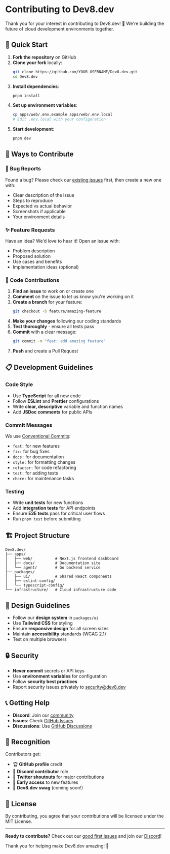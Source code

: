# Contributing to Dev8.dev

Thank you for your interest in contributing to Dev8.dev! 🎉 We're building the future of cloud development environments together.

## 🚀 Quick Start

1. **Fork the repository** on GitHub
2. **Clone your fork** locally:
   ```bash
   git clone https://github.com/YOUR_USERNAME/Dev8.dev.git
   cd Dev8.dev
   ```
3. **Install dependencies**:
   ```bash
   pnpm install
   ```
4. **Set up environment variables**:
   ```bash
   cp apps/web/.env.example apps/web/.env.local
   # Edit .env.local with your configuration
   ```
5. **Start development**:
   ```bash
   pnpm dev
   ```

## 🎯 Ways to Contribute

### 🐛 Bug Reports

Found a bug? Please check our [existing issues](https://github.com/VAIBHAVSING/Dev8.dev/issues) first, then create a new one with:

- Clear description of the issue
- Steps to reproduce
- Expected vs actual behavior
- Screenshots if applicable
- Your environment details

### ✨ Feature Requests

Have an idea? We'd love to hear it! Open an issue with:

- Problem description
- Proposed solution
- Use cases and benefits
- Implementation ideas (optional)

### 🔧 Code Contributions

1. **Find an issue** to work on or create one
2. **Comment** on the issue to let us know you're working on it
3. **Create a branch** for your feature:
   ```bash
   git checkout -b feature/amazing-feature
   ```
4. **Make your changes** following our coding standards
5. **Test thoroughly** - ensure all tests pass
6. **Commit** with a clear message:
   ```bash
   git commit -m "feat: add amazing feature"
   ```
7. **Push** and create a Pull Request

## 📋 Development Guidelines

### Code Style

- Use **TypeScript** for all new code
- Follow **ESLint** and **Prettier** configurations
- Write **clear, descriptive** variable and function names
- Add **JSDoc comments** for public APIs

### Commit Messages

We use [Conventional Commits](https://www.conventionalcommits.org/):

- `feat:` for new features
- `fix:` for bug fixes
- `docs:` for documentation
- `style:` for formatting changes
- `refactor:` for code refactoring
- `test:` for adding tests
- `chore:` for maintenance tasks

### Testing

- Write **unit tests** for new functions
- Add **integration tests** for API endpoints
- Ensure **E2E tests** pass for critical user flows
- Run `pnpm test` before submitting

## 🏗️ Project Structure

```
Dev8.dev/
├── apps/
│   ├── web/          # Next.js frontend dashboard
│   ├── docs/         # Documentation site
│   └── agent/        # Go backend service
├── packages/
│   ├── ui/           # Shared React components
│   ├── eslint-config/
│   └── typescript-config/
└── infrastructure/   # Cloud infrastructure code
```

## 🎨 Design Guidelines

- Follow our **design system** in `packages/ui`
- Use **Tailwind CSS** for styling
- Ensure **responsive design** for all screen sizes
- Maintain **accessibility** standards (WCAG 2.1)
- Test on multiple browsers

## 🔒 Security

- **Never commit** secrets or API keys
- Use **environment variables** for configuration
- Follow **security best practices**
- Report security issues privately to security@dev8.dev

## 📞 Getting Help

- **Discord**: Join our [community](https://discord.gg/xE2u4b8S8g)
- **Issues**: Check [GitHub Issues](https://github.com/VAIBHAVSING/Dev8.dev/issues)
- **Discussions**: Use [GitHub Discussions](https://github.com/VAIBHAVSING/Dev8.dev/discussions)

## 🎉 Recognition

Contributors get:

- 🏆 **GitHub profile** credit
- 🎯 **Discord contributor** role
- 📢 **Twitter shoutouts** for major contributions
- 💌 **Early access** to new features
- 🎁 **Dev8.dev swag** (coming soon!)

## 📄 License

By contributing, you agree that your contributions will be licensed under the MIT License.

---

**Ready to contribute?** Check out our [good first issues](https://github.com/VAIBHAVSING/Dev8.dev/labels/good%20first%20issue) and join our [Discord](https://discord.gg/xE2u4b8S8g)!

Thank you for helping make Dev8.dev amazing! 🚀
